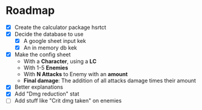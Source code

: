 # Roadmap

 - [x] Create the calculator package hsrtct
 - [x] Decide the database to use
    - [x] A google sheet input kek
    - [x] An in memory db kek
 - [x] Make the config sheet
   - With a **Character**, using a **LC**
   - With 1-5 **Enemies**
   - With **N Attacks** to Enemy with an **amount**
   - **Final damage**: The addition of all attacks damage times their amount
 - [x] Better explanations
 - [x] Add "Dmg reduction" stat
 - [ ] Add stuff like "Crit dmg taken" on enemies
